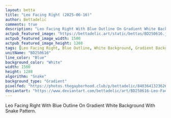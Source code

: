 ```yaml
---
layout: betta
title: "Leo Facing Right (2025-06-16)"
author: Bettadelic
comments: true
description: "Leo Facing Right With Blue Outline On Gradient White Background With Snake Pattern."
actpub_featured_image: "https://bettadelic.art/static/bettas/BD250616.jpg"
actpub_featured_image_width: 1500
actpub_featured_image_height: 1288
tags: [Leo Facing Right, Blue Outline, White Background, Gradient Background Pattern, Snake Pattern, June 2025]
unitName: "BD250616"
line_color: "Blue"
background_color: "White"
width: 1500
height: 1288
algorithm: "Snake"
background_type: "Gradient"
pixelfed: "https://photos.thegayborhood.club/p/bettadelic/840364132362683864"
deviantart: "https://www.deviantart.com/bettadelic/art/BD250616-Leo-Facing-Right-2025-06-16-1207489562"
---
```


Leo Facing Right With Blue Outline On Gradient White Background With Snake Pattern.
